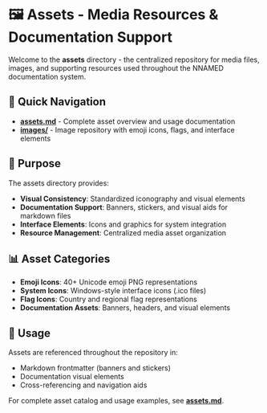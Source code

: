 # 🖼️ Assets - Media Resources & Documentation Support

Welcome to the **assets** directory - the centralized repository for media files, images, and supporting resources used throughout the NNAMED documentation system.

## 📁 Quick Navigation

- **[assets.md](assets.md)** - Complete asset overview and usage documentation
- **[images/](images/)** - Image repository with emoji icons, flags, and interface elements

## 🎯 Purpose

The assets directory provides:

- **Visual Consistency**: Standardized iconography and visual elements
- **Documentation Support**: Banners, stickers, and visual aids for markdown files
- **Interface Elements**: Icons and graphics for system integration
- **Resource Management**: Centralized media asset organization

## 📊 Asset Categories

- **Emoji Icons**: 40+ Unicode emoji PNG representations
- **System Icons**: Windows-style interface icons (.ico files)
- **Flag Icons**: Country and regional flag representations
- **Documentation Assets**: Banners, headers, and visual elements

## 🔗 Usage

Assets are referenced throughout the repository in:
- Markdown frontmatter (banners and stickers)
- Documentation visual elements
- Cross-referencing and navigation aids

For complete asset catalog and usage examples, see **[assets.md](assets.md)**.
<!-- 890F4EEE -->